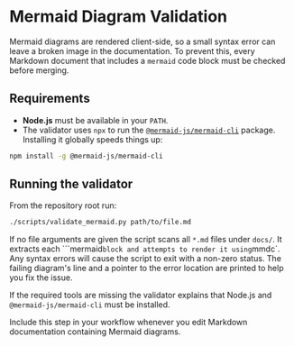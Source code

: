 # Mermaid Diagram Validation

Mermaid diagrams are rendered client-side, so a small syntax error can leave a broken image in the documentation. To prevent this, every Markdown document that includes a `mermaid` code block must be checked before merging.

## Requirements

- **Node.js** must be available in your `PATH`.
- The validator uses `npx` to run the [`@mermaid-js/mermaid-cli`](https://github.com/mermaid-js/mermaid-cli) package. Installing it globally speeds things up:

```bash
npm install -g @mermaid-js/mermaid-cli
```

## Running the validator

From the repository root run:

```bash
./scripts/validate_mermaid.py path/to/file.md
```

If no file arguments are given the script scans all `*.md` files under `docs/`.
It extracts each ```mermaid` block and attempts to render it using `mmdc`.
Any syntax errors will cause the script to exit with a non-zero status. The
failing diagram's line and a pointer to the error location are printed to help
you fix the issue.

If the required tools are missing the validator explains that Node.js and `@mermaid-js/mermaid-cli` must be installed.

Include this step in your workflow whenever you edit Markdown documentation containing Mermaid diagrams.
